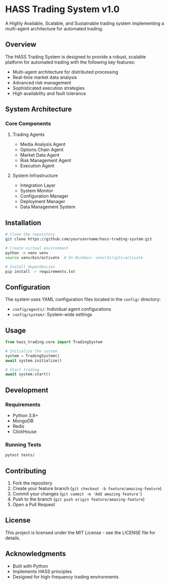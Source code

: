 # HASS Trading System v1.0

A Highly Available, Scalable, and Sustainable trading system implementing a multi-agent architecture for automated trading.

## Overview

The HASS Trading System is designed to provide a robust, scalable platform for automated trading with the following key features:

- Multi-agent architecture for distributed processing
- Real-time market data analysis
- Advanced risk management
- Sophisticated execution strategies
- High availability and fault tolerance

## System Architecture

### Core Components

1. Trading Agents
   - Media Analysis Agent
   - Options Chain Agent
   - Market Data Agent
   - Risk Management Agent
   - Execution Agent

2. System Infrastructure
   - Integration Layer
   - System Monitor
   - Configuration Manager
   - Deployment Manager
   - Data Management System

## Installation

```bash
# Clone the repository
git clone https://github.com/yourusername/hass-trading-system.git

# Create virtual environment
python -m venv venv
source venv/bin/activate  # On Windows: venv\Scripts\activate

# Install dependencies
pip install -r requirements.txt
```

## Configuration

The system uses YAML configuration files located in the `config/` directory:
- `config/agents/`: Individual agent configurations
- `config/system/`: System-wide settings

## Usage

```python
from hass_trading.core import TradingSystem

# Initialize the system
system = TradingSystem()
await system.initialize()

# Start trading
await system.start()
```

## Development

### Requirements
- Python 3.8+
- MongoDB
- Redis
- ClickHouse

### Running Tests
```bash
pytest tests/
```

## Contributing

1. Fork the repository
2. Create your feature branch (`git checkout -b feature/amazing-feature`)
3. Commit your changes (`git commit -m 'Add amazing feature'`)
4. Push to the branch (`git push origin feature/amazing-feature`)
5. Open a Pull Request

## License

This project is licensed under the MIT License - see the LICENSE file for details.

## Acknowledgments

- Built with Python
- Implements HASS principles
- Designed for high-frequency trading environments
